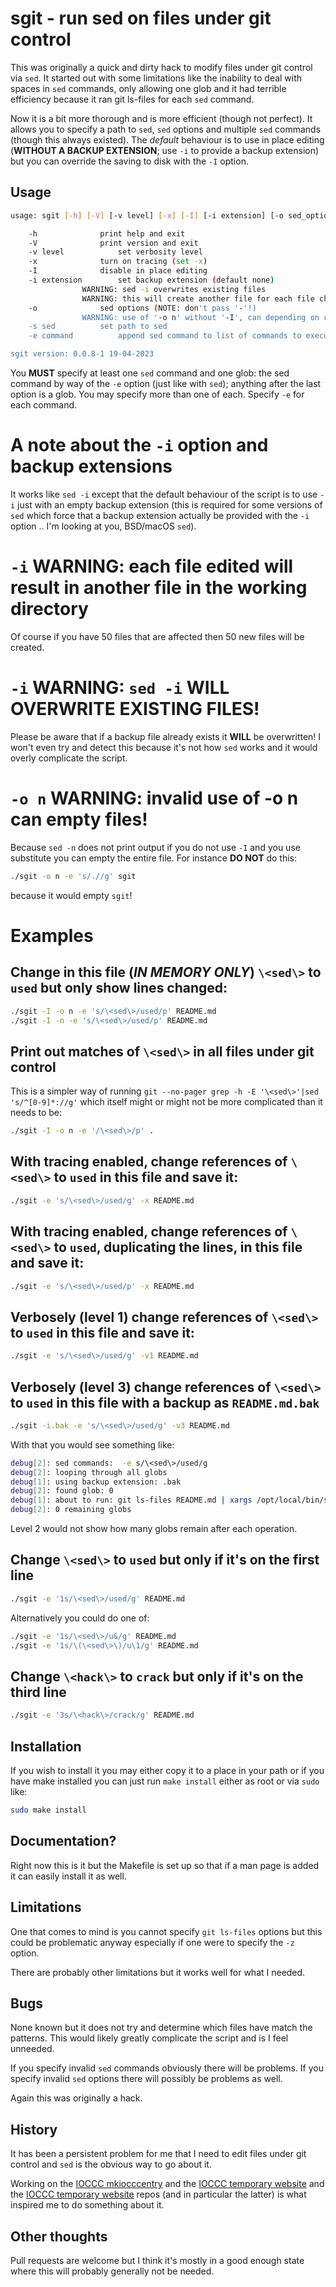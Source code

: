 # sgit - run sed on files under git control

This was originally a quick and dirty hack to modify files under git control
via `sed`. It started out with some limitations like the inability to deal
with spaces in `sed` commands, only allowing one glob and it had terrible
efficiency because it ran git ls-files for each `sed` command.

Now it is a bit more thorough and is more efficient (though not perfect). It
allows you to specify a path to `sed`, `sed` options and multiple `sed` commands
(though this always existed). The _default_ behaviour is to use in place editing
(**WITHOUT A BACKUP EXTENSION**; use `-i` to provide a backup extension) but you
can override the saving to disk with the `-I` option.

## Usage

```sh
usage: sgit [-h] [-V] [-v level] [-x] [-I] [-i extension] [-o sed_options] [-s sed] [-e command] <glob...>

    -h			    print help and exit
    -V			    print version and exit
    -v level		    set verbosity level
    -x			    turn on tracing (set -x)
    -I			    disable in place editing
    -i extension	    set backup extension (default none)
				WARNING: sed -i overwrites existing files
				WARNING: this will create another file for each file changed
    -o			    sed options (NOTE: don't pass '-'!)
				WARNING: use of '-o n' without '-I', can depending on command, empty files
    -s sed		    set path to sed
    -e command		    append sed command to list of commands to execute on globs

sgit version: 0.0.8-1 19-04-2023
```

You **MUST** specify at least one `sed` command and one glob: the sed command by
way of the `-e` option (just like with `sed`); anything after the last option is
a glob. You may specify more than one of each. Specify `-e` for each command.

# A note about the `-i` option and backup extensions

It works like `sed -i` except that the default behaviour of the script is to use
`-i` just with an empty backup extension (this is required for some versions of
`sed` which force that a backup extension actually be provided with the `-i`
option .. I'm looking at you, BSD/macOS `sed`).


# `-i` WARNING: each file edited will result in another file in the working directory

Of course if you have 50 files that are affected then 50 new files will be
created.

# `-i` WARNING: `sed -i` **WILL OVERWRITE EXISTING FILES**!

Please be aware that if a backup file already exists it **WILL** be overwritten!
I won't even try and detect this because it's not how `sed` works and it would
overly complicate the script.


# `-o n` WARNING: invalid use of -o n can empty files!

Because `sed -n` does not print output if you do not use `-I` and you use
substitute you can empty the entire file. For instance **DO NOT** do this:


```sh
./sgit -o n -e 's/.//g' sgit
```

because it would empty `sgit`!


# Examples

## Change in this file (_IN MEMORY ONLY_) `\<sed\>` to `used` but only show lines changed:

```sh
./sgit -I -o n -e 's/\<sed\>/used/p' README.md 
./sgit -I -n -e 's/\<sed\>/used/p' README.md 
```

## Print out matches of `\<sed\>` in all files under git control

This is a simpler way of running `git --no-pager grep -h -E '\<sed\>'|sed
's/^[0-9]*://g'` which itself might or might not be more complicated than it
needs to be:

```sh
./sgit -I -o n -e '/\<sed\>/p' .
```

## With tracing enabled, change references of `\<sed\>` to `used` in this file and save it:

```sh
./sgit -e 's/\<sed\>/used/g' -x README.md

```


## With tracing enabled, change references of `\<sed\>` to `used`, duplicating the lines, in this file and save it:

```sh
./sgit -e 's/\<sed\>/used/p' -x README.md

```

## Verbosely (level 1) change references of `\<sed\>` to `used` in this file and save it:

```sh
./sgit -e 's/\<sed\>/used/g' -v1 README.md

```

## Verbosely (level 3) change references of `\<sed\>` to `used` in this file with a backup as `README.md.bak`

```sh
./sgit -i.bak -e 's/\<sed\>/used/g' -v3 README.md

```

With that you would see something like:

```sh
debug[2]: sed commands:  -e	s/\<sed\>/used/g
debug[2]: looping through all globs
debug[1]: using backup extension: .bak
debug[2]: found glob: 0
debug[1]: about to run: git ls-files README.md | xargs /opt/local/bin/sed -i".bak" -e	s/\<sed\>/used/g
debug[2]: 0 remaining globs
```

Level 2 would not show how many globs remain after each operation.


## Change `\<sed\>` to `used` but only if it's on the first line

```sh
./sgit -e '1s/\<sed\>/used/g' README.md
```

Alternatively you could do one of:


```sh
./sgit -e '1s/\<sed\>/u&/g' README.md
./sgit -e '1s/\(\<sed\>\)/u\1/g' README.md
```

## Change `\<hack\>` to `crack` but only if it's on the third line

```sh
./sgit -e '3s/\<hack\>/crack/g' README.md
```



## Installation

If you wish to install it you may either copy it to a place in your path or if
you have make installed you can just run `make install` either as root or via
`sudo` like:

```sh
sudo make install
```

## Documentation?

Right now this is it but the Makefile is set up so that if a man page is added
it can easily install it as well.

## Limitations

One that comes to mind is you cannot specify `git ls-files` options but this
could be problematic anyway especially if one were to specify the `-z` option.

There are probably other limitations but it works well for what I needed.

## Bugs

None known but it does not try and determine which files have match the
patterns. This would likely greatly complicate the script and is I feel
unneeded.

If you specify invalid `sed` commands obviously there will be problems. If you
specify invalid `sed` options there will possibly be problems as well.

Again this was originally a hack.


## History

It has been a persistent problem for me that I need to edit files under git
control and `sed` is the obvious way to go about it.

Working on the [IOCCC mkiocccentry](https://github.com/ioccc-src/mkiocccentry)
and the [IOCCC temporary website](https://github.com/ioccc-src/temp-test-ioccc)
and the [IOCCC temporary website](https://github.com/ioccc-src/temp-test-ioccc)
repos (and in particular the latter) is what inspired me to do something about
it.

## Other thoughts

Pull requests are welcome but I think it's mostly in a good enough state where
this will probably generally not be needed.

